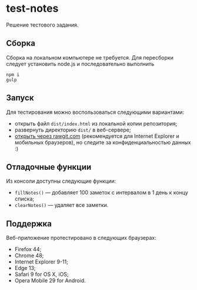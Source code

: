 # test-notes

Решение тестового задания.

## Сборка

Сборка на локальном компьютере не требуется. Для пересборки следует установить node.js и последовательно выполнить
```
npm i
gulp
```

## Запуск
Для тестирования можно воспользоваться следующими вариантами:
* открыть файл `dist/index.html` из локальной копии репозитория;
* развернуть директорию `dist/` в веб-сервере;
* [открыть через rawgit.com](https://rawgit.com/artptr/test-notes/master/dist/)
  (рекомендуется для Internet Explorer и мобильных браузеров),
  но следите за конфиденциальностью данных :)

## Отладочные функции
Из консоли доступны следующие функции:
* `fillNotes()` — добавляет 100 заметок с интервалом в 1 день к концу списка;
* `clearNotes()` — удаляет все заметки.

## Поддержка
Веб-приложение протестировано в следующих браузерах:
* Firefox 44;
* Chrome 48;
* Internet Explorer 9-11;
* Edge 13;
* Safari 9 for OS X, iOS;
* Opera Mobile 29 for Android.

